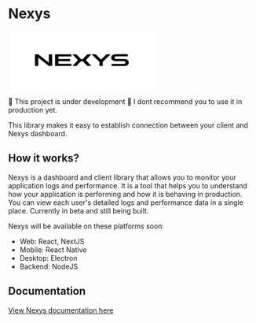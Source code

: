 # Nexys

<img src="./logo.png" width="300" height="120" align="center" />

🚧 This project is under development 🚧
I dont recommend you to use it in production yet.

This library makes it easy to establish connection between your client and Nexys dashboard.

## How it works?

Nexys is a dashboard and client library that allows you to monitor your application logs and performance. It is a tool that helps you to understand how your application is performing and how it is behaving in production. You can view each user's detailed logs and performance data in a single place. Currently in beta and still being built.

Nexys will be available on these platforms soon:

- Web: React, NextJS
- Mobile: React Native
- Desktop: Electron
- Backend: NodeJS

## Documentation

[View Nexys documentation here](https://docs.nexys.app)